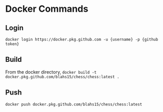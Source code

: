 # Docker Commands

## Login
`docker login https://docker.pkg.github.com -u {username} -p {github token}`

## Build
From the docker directory,
`docker build -t docker.pkg.github.com/blahs15/chess/chess:latest .`

## Push
`docker push docker.pkg.github.com/blahs15/chess/chess:latest`
